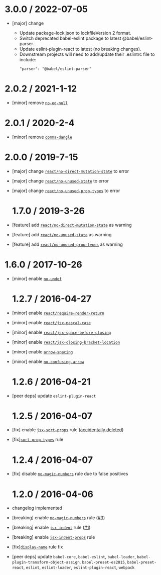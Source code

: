 # 3.0.0 / 2022-07-05

- [major] change

  - Update package-lock.json to lockfileVersion 2 format.
  - Switch deprecated babel-eslint package to latest @babel/eslint-parser.
  - Update eslint-plugin-react to latest (no breaking changes).
  - Downstream projects will need to add/update their .eslintrc file to
    include:
    ```
    "parser": "@babel/eslint-parser"
    ```

# 2.0.2 / 2021-1-12

- [minor] remove [`no-eq-null`](https://eslint.org/docs/rules/no-eq-null)

# 2.0.1 / 2020-2-4

- [minor] remove [`comma-dangle`](https://eslint.org/docs/rules/comma-dangle)

# 2.0.0 / 2019-7-15

- [major] change [`react/no-direct-mutation-state`](https://github.com/yannickcr/eslint-plugin-react/blob/master/docs/rules/no-direct-mutation-state.md) to error
- [major] change [`react/no-unused-state`](https://github.com/yannickcr/eslint-plugin-react/blob/master/docs/rules/no-unused-state.md) to error
- [major] change [`react/no-unused-prop-types`](https://github.com/yannickcr/eslint-plugin-react/blob/master/docs/rules/no-unused-prop-types.md) to error

  # 1.7.0 / 2019-3-26

- [feature] add [`react/no-direct-mutation-state`](https://github.com/yannickcr/eslint-plugin-react/blob/master/docs/rules/no-direct-mutation-state.md) as warning
- [feature] add [`react/no-unused-state`](https://github.com/yannickcr/eslint-plugin-react/blob/master/docs/rules/no-unused-state.md) as warning
- [feature] add [`react/no-unused-prop-types`](https://github.com/yannickcr/eslint-plugin-react/blob/master/docs/rules/no-unused-prop-types.md) as warning

# 1.6.0 / 2017-10-26

- [minor] enable [`no-undef`](https://eslint.org/docs/rules/no-undef)

  # 1.2.7 / 2016-04-27

- [minor] enable [`react/require-render-return`](https://github.com/yannickcr/eslint-plugin-react/blob/master/docs/rules/require-render-return.md)
- [minor] enable [`react/jsx-pascal-case`](https://github.com/yannickcr/eslint-plugin-react/blob/master/docs/rules/jsx-pascal-case.md)
- [minor] enable [`react/jsx-space-before-closing`](https://github.com/yannickcr/eslint-plugin-react/blob/master/docs/rules/jsx-space-before-closing.md)
- [minor] enable [`react/jsx-closing-bracket-location`](https://github.com/yannickcr/eslint-plugin-react/blob/master/docs/rules/jsx-closing-bracket-location.md)
- [minor] enable [`arrow-spacing`](http://eslint.org/docs/rules/arrow-spacing)
- [minor] enable [`no-confusing-arrow`](http://eslint.org/docs/rules/no-confusing-arrow)

  # 1.2.6 / 2016-04-21

- [peer deps] update `eslint-plugin-react`

  # 1.2.5 / 2016-04-07

- [fix] enable [`jsx-sort-props`](https://github.com/yannickcr/eslint-plugin-react/blob/master/docs/rules/jsx-sort-props.md) rule ([accidentally deleted](https://github.com/mxenabled/eslint-config-mx/commit/32b354f146513a812461e3431cb8b2fe6b9bfff6))
- [fix][`sort-prop-types`](https://github.com/yannickcr/eslint-plugin-react/blob/master/docs/rules/sort-prop-types.md) rule

  # 1.2.4 / 2016-04-07

- [fix] disable [`no-magic-numbers`](http://eslint.org/docs/rules/no-magic-numbers) rule due to false positives

  # 1.2.0 / 2016-04-06

- changelog implemented
- [breaking] enable [`no-magic-numbers`](http://eslint.org/docs/rules/no-magic-numbers) rule ([#3](https://github.com/mxenabled/eslint-config-mx/issues/3))
- [breaking] enable [`jsx-indent`](https://github.com/yannickcr/eslint-plugin-react/blob/master/docs/rules/jsx-indent.md) rule ([#1](https://github.com/mxenabled/eslint-config-mx/issues/1))
- [breaking] enable [`jsx-indent-props`](https://github.com/yannickcr/eslint-plugin-react/blob/master/docs/rules/jsx-indent-props.md) rule
- [fix][`display-name`](https://github.com/yannickcr/eslint-plugin-react/blob/master/docs/rules/display-name.md#ignoretranspilername) rule fix
- [peer deps] update `babel-core`, `babel-eslint`, `babel-loader`, `babel-plugin-transform-object-assign`, `babel-preset-es2015`, `babel-preset-react`, `eslint`, `eslint-loader`, `eslint-plugin-react`, `webpack`
